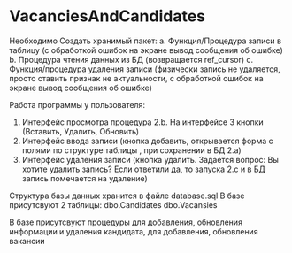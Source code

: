 # VacanciesAndCandidates

Необходимо Создать хранимый пакет:
a.	Функция/Процедура записи в таблицу (с обработкой ошибок на экране вывод сообщения об ошибке)
b.	Процедура чтения данных из БД (возвращается ref_cursor)
c.	Функция/процедура удаления записи (физически запись не удаляется, просто ставить признак не актуальности, с обработкой ошибок на экране вывод сообщения об ошибке)

Работа программы у пользователя:

1.	Интерфейс просмотра процедура 2.b. На интерфейсе 3 кнопки (Вставить, Удалить, Обновить)
2.	Интерфейс ввода записи (кнопка добавить, открывается форма с полями по структуре таблицы , при сохранении в БД 2.а)
3.	Интерфейс удаления записи (кнопка удалить. Задается вопрос: Вы хотите удалить запись? Если ответили да, то запуска 2.с и в БД запись помечается на удаление)


Структура базы данных хранится в файле database.sql
В базе присутсвуют 2 таблицы:
dbo.Candidates
dbo.Vacansies

В базе присутсвуют процедуры для добавления, обновления информации и удаления кандидата,
для добавления, обновления вакансии
